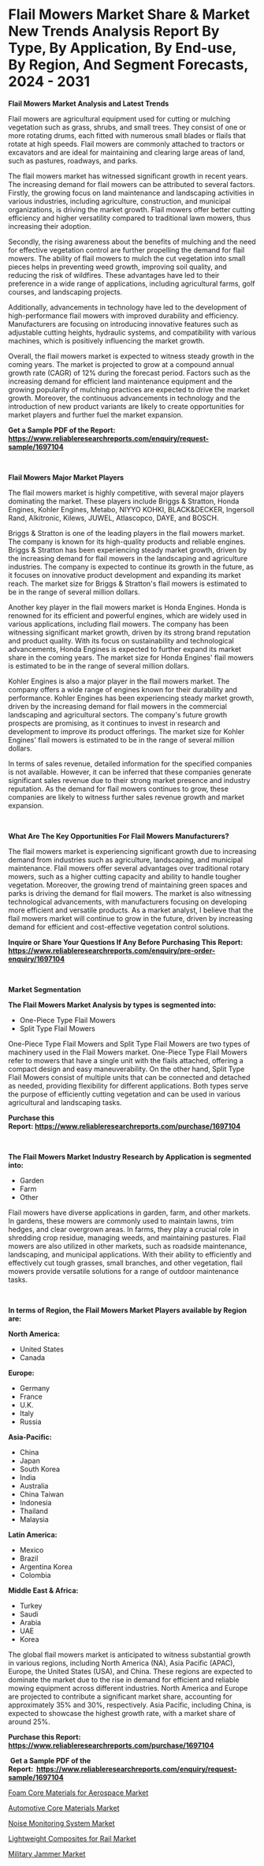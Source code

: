 <p><h1>Flail Mowers Market Share & Market New Trends Analysis Report By Type, By Application, By End-use, By Region, And Segment Forecasts, 2024 - 2031</h1></p><p><strong>Flail Mowers Market Analysis and Latest Trends</strong></p>
<p><p>Flail mowers are agricultural equipment used for cutting or mulching vegetation such as grass, shrubs, and small trees. They consist of one or more rotating drums, each fitted with numerous small blades or flails that rotate at high speeds. Flail mowers are commonly attached to tractors or excavators and are ideal for maintaining and clearing large areas of land, such as pastures, roadways, and parks.</p><p>The flail mowers market has witnessed significant growth in recent years. The increasing demand for flail mowers can be attributed to several factors. Firstly, the growing focus on land maintenance and landscaping activities in various industries, including agriculture, construction, and municipal organizations, is driving the market growth. Flail mowers offer better cutting efficiency and higher versatility compared to traditional lawn mowers, thus increasing their adoption.</p><p>Secondly, the rising awareness about the benefits of mulching and the need for effective vegetation control are further propelling the demand for flail mowers. The ability of flail mowers to mulch the cut vegetation into small pieces helps in preventing weed growth, improving soil quality, and reducing the risk of wildfires. These advantages have led to their preference in a wide range of applications, including agricultural farms, golf courses, and landscaping projects.</p><p>Additionally, advancements in technology have led to the development of high-performance flail mowers with improved durability and efficiency. Manufacturers are focusing on introducing innovative features such as adjustable cutting heights, hydraulic systems, and compatibility with various machines, which is positively influencing the market growth.</p><p>Overall, the flail mowers market is expected to witness steady growth in the coming years. The market is projected to grow at a compound annual growth rate (CAGR) of 12% during the forecast period. Factors such as the increasing demand for efficient land maintenance equipment and the growing popularity of mulching practices are expected to drive the market growth. Moreover, the continuous advancements in technology and the introduction of new product variants are likely to create opportunities for market players and further fuel the market expansion.</p></p>
<p><strong>Get a Sample PDF of the Report:&nbsp; <a href="https://www.reliableresearchreports.com/enquiry/request-sample/1697104">https://www.reliableresearchreports.com/enquiry/request-sample/1697104</a></strong></p>
<p>&nbsp;</p>
<p><strong>Flail Mowers Major Market Players</strong></p>
<p><p>The flail mowers market is highly competitive, with several major players dominating the market. These players include Briggs & Stratton, Honda Engines, Kohler Engines, Metabo, NIYYO KOHKI, BLACK&DECKER, Ingersoll Rand, Alkitronic, Kilews, JUWEL, Atlascopco, DAYE, and BOSCH.</p><p>Briggs & Stratton is one of the leading players in the flail mowers market. The company is known for its high-quality products and reliable engines. Briggs & Stratton has been experiencing steady market growth, driven by the increasing demand for flail mowers in the landscaping and agriculture industries. The company is expected to continue its growth in the future, as it focuses on innovative product development and expanding its market reach. The market size for Briggs & Stratton's flail mowers is estimated to be in the range of several million dollars.</p><p>Another key player in the flail mowers market is Honda Engines. Honda is renowned for its efficient and powerful engines, which are widely used in various applications, including flail mowers. The company has been witnessing significant market growth, driven by its strong brand reputation and product quality. With its focus on sustainability and technological advancements, Honda Engines is expected to further expand its market share in the coming years. The market size for Honda Engines' flail mowers is estimated to be in the range of several million dollars.</p><p>Kohler Engines is also a major player in the flail mowers market. The company offers a wide range of engines known for their durability and performance. Kohler Engines has been experiencing steady market growth, driven by the increasing demand for flail mowers in the commercial landscaping and agricultural sectors. The company's future growth prospects are promising, as it continues to invest in research and development to improve its product offerings. The market size for Kohler Engines' flail mowers is estimated to be in the range of several million dollars.</p><p>In terms of sales revenue, detailed information for the specified companies is not available. However, it can be inferred that these companies generate significant sales revenue due to their strong market presence and industry reputation. As the demand for flail mowers continues to grow, these companies are likely to witness further sales revenue growth and market expansion.</p></p>
<p>&nbsp;</p>
<p><strong>What Are The Key Opportunities For Flail Mowers Manufacturers?</strong></p>
<p><p>The flail mowers market is experiencing significant growth due to increasing demand from industries such as agriculture, landscaping, and municipal maintenance. Flail mowers offer several advantages over traditional rotary mowers, such as a higher cutting capacity and ability to handle tougher vegetation. Moreover, the growing trend of maintaining green spaces and parks is driving the demand for flail mowers. The market is also witnessing technological advancements, with manufacturers focusing on developing more efficient and versatile products. As a market analyst, I believe that the flail mowers market will continue to grow in the future, driven by increasing demand for efficient and cost-effective vegetation control solutions.</p></p>
<p><strong>Inquire or Share Your Questions If Any Before Purchasing This Report: <a href="https://www.reliableresearchreports.com/enquiry/pre-order-enquiry/1697104">https://www.reliableresearchreports.com/enquiry/pre-order-enquiry/1697104</a></strong></p>
<p>&nbsp;</p>
<p><strong>Market Segmentation</strong></p>
<p><strong>The Flail Mowers Market Analysis by types is segmented into:</strong></p>
<p><ul><li>One-Piece Type Flail Mowers</li><li>Split Type Flail Mowers</li></ul></p>
<p><p>One-Piece Type Flail Mowers and Split Type Flail Mowers are two types of machinery used in the Flail Mowers market. One-Piece Type Flail Mowers refer to mowers that have a single unit with the flails attached, offering a compact design and easy maneuverability. On the other hand, Split Type Flail Mowers consist of multiple units that can be connected and detached as needed, providing flexibility for different applications. Both types serve the purpose of efficiently cutting vegetation and can be used in various agricultural and landscaping tasks.</p></p>
<p><strong>Purchase this Report:&nbsp;<a href="https://www.reliableresearchreports.com/purchase/1697104">https://www.reliableresearchreports.com/purchase/1697104</a></strong></p>
<p>&nbsp;</p>
<p><strong>The Flail Mowers Market Industry Research by Application is segmented into:</strong></p>
<p><ul><li>Garden</li><li>Farm</li><li>Other</li></ul></p>
<p><p>Flail mowers have diverse applications in garden, farm, and other markets. In gardens, these mowers are commonly used to maintain lawns, trim hedges, and clear overgrown areas. In farms, they play a crucial role in shredding crop residue, managing weeds, and maintaining pastures. Flail mowers are also utilized in other markets, such as roadside maintenance, landscaping, and municipal applications. With their ability to efficiently and effectively cut tough grasses, small branches, and other vegetation, flail mowers provide versatile solutions for a range of outdoor maintenance tasks.</p></p>
<p>&nbsp;</p>
<p><strong>In terms of Region, the Flail Mowers Market Players available by Region are:</strong></p>
<p>
    <p> <strong> North America: </strong>
        <ul>
            <li>United States</li>
            <li>Canada</li>
        </ul>
        </p> 
    <p> <strong> Europe: </strong>
        <ul>
            <li>Germany</li>
            <li>France</li>
            <li>U.K.</li>
            <li>Italy</li>
            <li>Russia</li>
        </ul>
        </p> 
    <p> <strong> Asia-Pacific: </strong>
        <ul>
            <li>China</li>
            <li>Japan</li>
            <li>South Korea</li>
            <li>India</li>
            <li>Australia</li>
            <li>China Taiwan</li>
            <li>Indonesia</li>
            <li>Thailand</li>
            <li>Malaysia</li>
        </ul>
        </p> 
    <p> <strong> Latin America: </strong>
        <ul>
            <li>Mexico</li>
            <li>Brazil</li>
            <li>Argentina Korea</li>
            <li>Colombia</li>
        </ul>
        </p> 
    <p> <strong> Middle East & Africa: </strong>
        <ul>
            <li>Turkey</li>
            <li>Saudi</li>
            <li>Arabia</li>
            <li>UAE</li>
            <li>Korea</li>
        </ul>
    </p>
    </p>
<p><p>The global flail mowers market is anticipated to witness substantial growth in various regions, including North America (NA), Asia Pacific (APAC), Europe, the United States (USA), and China. These regions are expected to dominate the market due to the rise in demand for efficient and reliable mowing equipment across different industries. North America and Europe are projected to contribute a significant market share, accounting for approximately 35% and 30%, respectively. Asia Pacific, including China, is expected to showcase the highest growth rate, with a market share of around 25%.</p></p>
<p><strong>Purchase this Report: <a href="https://www.reliableresearchreports.com/purchase/1697104">https://www.reliableresearchreports.com/purchase/1697104</a></strong></p>
<p>&nbsp;<strong>Get a Sample PDF of the Report:&nbsp;&nbsp;<a href="https://www.reliableresearchreports.com/enquiry/request-sample/1697104">https://www.reliableresearchreports.com/enquiry/request-sample/1697104</a></strong></p>
<p><strong></strong></p>
<p><p><a href="https://medium.com/@jessicaholland33/foam-core-materials-for-aerospace-market-size-cagr-trends-2024-2030-1fd7bad424c6">Foam Core Materials for Aerospace Market</a></p><p><a href="https://medium.com/@jessicaholland33/automotive-core-materials-market-comprehensive-assessment-by-type-application-and-geography-daad1ea45d53">Automotive Core Materials Market</a></p><p><a href="https://github.com/kholmovskayalyudmila/Market-Research-Report-List-2/blob/main/noise-monitoring-system-market.md">Noise Monitoring System Market</a></p><p><a href="https://medium.com/@jessicaholland33/lightweight-composites-for-rail-market-size-cagr-trends-2024-2030-a561b200ba75">Lightweight Composites for Rail Market</a></p><p><a href="https://github.com/sofyaavrova/Market-Research-Report-List-2/blob/main/military-jammer-market.md">Military Jammer Market</a></p></p>
